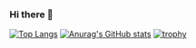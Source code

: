 ### Hi there 👋
[![Top Langs](https://github-readme-stats.vercel.app/api/top-langs/?username=StellaLeaf&layout=compact&theme=onedark)](https://github.com/anuraghazra/github-readme-stats)
[![Anurag's GitHub stats](https://github-readme-stats.vercel.app/api?username=StellaLeaf&theme=onedark&show_icons=ture)](https://github.com/anuraghazra/github-readme-stats)
[![trophy](https://github-profile-trophy.vercel.app/?username=StellaLeaf&theme=onedark&column=7
)](https://github.com/ryo-ma/github-profile-trophy)
<!--
**StellaLeaf/StellaLeaf** is a ✨ _special_ ✨ repository because its `README.md` (this file) appears on your GitHub profile.

Here are some ideas to get you started:

- 🔭 I’m currently working on ...
- 🌱 I’m currently learning ...
- 👯 I’m looking to collaborate on ...
- 🤔 I’m looking for help with ...
- 💬 Ask me about ...
- 📫 How to reach me: ...
- 😄 Pronouns: ...
- ⚡ Fun fact: ...
-->
